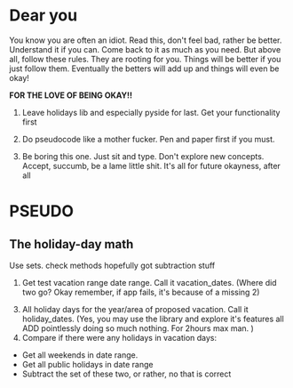 # Dear you

You know you are often an idiot. Read this, don't feel bad, rather be better. Understand it if you can. Come back to it as much as you need. But above all, follow these rules. They are rooting for you. Things will be better if you just follow them. Eventually the betters will add up and things will even be okay!

**FOR THE LOVE OF BEING OKAY!!**

1. Leave holidays lib and especially pyside for last. Get your functionality first

2. Do pseudocode like a mother fucker. Pen and paper first if you must.

3. Be boring this one. Just sit and type. Don't explore new concepts. Accept, succumb, be a lame little shit. It's all for future okayness, after all


# PSEUDO
## The holiday-day math
Use sets. check methods hopefully got subtraction stuff
1. Get test vacation range date range. Call it vacation_dates.
(Where did two go? Okay remember, if app fails, it's because of a missing 2)
<!-- done: got meself a list[datetime] -->
<!-- IDIOT, should be a set. READ THE INSTRUCTIONS -->
3. All holiday days for the year/area of proposed vacation. Call it holiday_dates.
(Yes, you may use the library and explore it's features all ADD pointlessly doing so much nothing. For 2hours max man.  )
4. Compare if there were any holidays in vacation days:
 - Get all weekends in date range.
 - Get all public holidays in date range
 - Subtract the set of these two, or rather, no that is correct